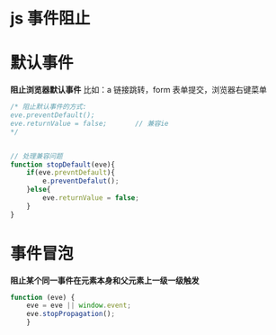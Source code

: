 # js 事件阻止

# 默认事件

**阻止浏览器默认事件**
比如：a 链接跳转，form 表单提交，浏览器右键菜单

```javascript
/* 阻止默认事件的方式:
eve.preventDefault();
eve.returnValue = false;       // 兼容ie
*/


// 处理兼容问题
function stopDefault(eve){
    if(eve.prevntDefault){
        e.preventDefalut();
    }else{
        eve.returnValue = false;
    }
}
```

# 事件冒泡

**阻止某个同一事件在元素本身和父元素上一级一级触发**
```javascript
function (eve) {
    eve = eve || window.event;
    eve.stopPropagation();
    }
```
